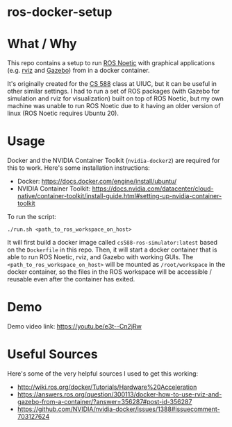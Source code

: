 # ros-docker-setup

# What / Why
This repo contains a setup to run [ROS Noetic](http://wiki.ros.org/noetic) with graphical applications (e.g. [rviz](http://wiki.ros.org/rviz) and [Gazebo](https://gazebosim.org)) from in a docker container.

It's originally created for the [CS 588](http://luthuli.cs.uiuc.edu/~daf/courses/MAAV-21/588-2021-home.html) class at UIUC, but it can be useful in other similar settings. I had to run a set of ROS packages (with Gazebo for simulation and rviz for visualization) built on top of ROS Noetic, but my own machine was unable to run ROS Noetic due to it having an older version of linux (ROS Noetic requires Ubuntu 20).

# Usage
Docker and the NVIDIA Container Toolkit (`nvidia-docker2`) are required for this to work. Here's some installation instructions:
- Docker: https://docs.docker.com/engine/install/ubuntu/
- NVIDIA Container Toolkit: https://docs.nvidia.com/datacenter/cloud-native/container-toolkit/install-guide.html#setting-up-nvidia-container-toolkit

To run the script:
```
./run.sh <path_to_ros_workspace_on_host>
```

It will first build a docker image called `cs588-ros-simulator:latest` based on the `Dockerfile` in this repo. Then, it will start a docker container that is able to run ROS Noetic, rviz, and Gazebo with working GUIs. The `<path_to_ros_workspace_on_host>` will be mounted as `/root/workspace` in the docker container, so the files in the ROS workspace will be accessible / reusable even after the container has exited.

# Demo
Demo video link: https://youtu.be/e3t--Cn2jRw

# Useful Sources
Here's some of the very helpful sources I used to get this working:
- http://wiki.ros.org/docker/Tutorials/Hardware%20Acceleration
- https://answers.ros.org/question/300113/docker-how-to-use-rviz-and-gazebo-from-a-container/?answer=356287#post-id-356287
- https://github.com/NVIDIA/nvidia-docker/issues/1388#issuecomment-703127624
